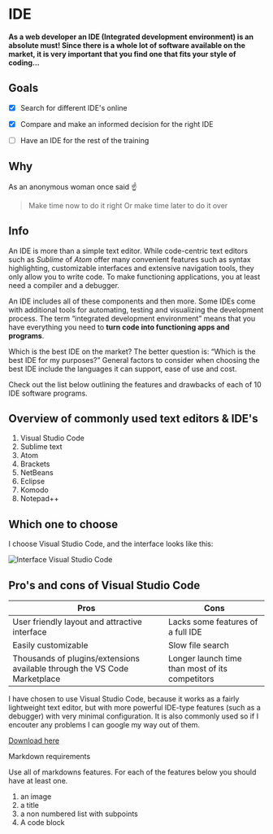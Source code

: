 # IDE

**As a web developer an IDE (Integrated development environment) is an absolute must! Since there is a whole lot of software available on the market, it is very important that you find one that fits your style of coding...**

## Goals

 - [x] Search for different IDE's online

 - [x] Compare and make an informed decision for the right IDE

 - [ ] Have an IDE for the rest of the training

## Why 

As an anonymous woman once said :point_up:

> Make time now to do it right
> Or make time later to do it over

## Info

An IDE is more than a simple text editor. While code-centric text editors such as *Sublime* of *Atom* offer many convenient features such as syntax highlighting, customizable interfaces and extensive navigation tools, they only allow you to write code. To make functioning applications, you at least need a compiler and a debugger.

An IDE includes all of these components and then more. Some IDEs come with additional tools for automating, testing and visualizing the development process. The term “integrated development environment” means that you have everything you need to **turn code into functioning apps and programs**.

Which is the best IDE on the market? The better question is: “Which is the best IDE for my purposes?” General factors to consider when choosing the best IDE include the languages it can support, ease of use and cost.

Check out the list below outlining the features and drawbacks of each of 10  IDE software programs.

## Overview of commonly used text editors & IDE's

1. Visual Studio Code 
2. Sublime text
3. Atom
4. Brackets
5. NetBeans
6. Eclipse
7. Komodo 
9. Notepad++

## Which one to choose

I choose Visual Studio Code, and the interface looks like this:

![Interface Visual Studio Code](https://code.visualstudio.com/assets/docs/getstarted/userinterface/hero.png)

## Pro's and cons of Visual Studio Code

Pros | Cons
--------------- | --------------- 
User friendly layout and attractive interface | Lacks some features of a full IDE
Easily customizable | Slow file search
Thousands of plugins/extensions available through the VS Code Marketplace | Longer launch time than most of its competitors

I have chosen to use Visual Studio Code, because it works as a fairly lightweight text editor, but with more powerful IDE-type features (such as a debugger) with very minimal configuration. It is also commonly used so if I encouter any problems I can google my way out of them. 

[Download here](https://code.visualstudio.com/download)

Markdown requirements

Use all of markdowns features. For each of the features below you should have at least one.

1. an image
5. a title
8. a non numbered list with subpoints
11. A code block



